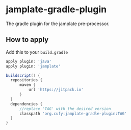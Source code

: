 # jamplate-gradle-plugin
 The gradle plugin for the jamplate pre-processor.

## How to apply
  Add this to your `build.gradle`
  ```groovy
  apply plugin: 'java'
  apply plugin: 'jamplate'

  buildscript() {
  	repositories {
  		maven {
  			url 'https://jitpack.io'
  		}
  	}
  	dependencies {
        //replace 'TAG' with the desired version
  		classpath 'org.cufy:jamplate-gradle-plugin:TAG'
  	}
  }
  ```
